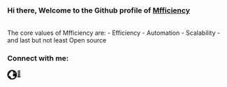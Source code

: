 ### Hi there, Welcome to the Github profile of [Mfficiency][website]

<br />
The core values of Mfficiency are:
- Efficiency
- Automation
- Scalability
- and last but not least Open source

### Connect with me:

[:email:](mailto:info@mfficiency.com)
[<img align="left" alt="Mfficiency.com" width="22px" src="https://raw.githubusercontent.com/iconic/open-iconic/master/svg/globe.svg" />][website]




[website]: http://www.mfficiency.com/
[mail]: mailto:info@mfficiency.com
